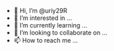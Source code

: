 - 👋 Hi, I’m @uriy29R
- 👀 I’m interested in ...
- 🌱 I’m currently learning ...
- 💞️ I’m looking to collaborate on ...
- 📫 How to reach me ...

<!---
uriy29R/uriy29R is a ✨ special ✨ repository because its `README.md` (this file) appears on your GitHub profile.
You can click the Preview link to take a look at your changes.
--->
